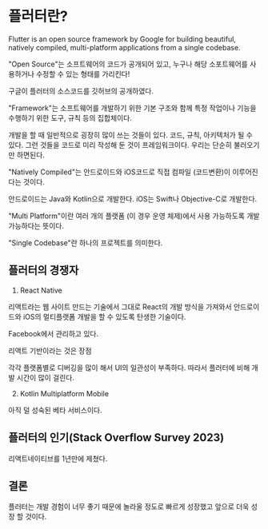 # 플러터란?

Flutter is an open source framework by Google for building beautiful, natively compiled, multi-platform applications from a single codebase.

"Open Source"는 소프트웨어의 코드가 공개되어 있고, 누구나 해당 소포트웨어를 사용하거나 수정할 수 있는 형태를 가리킨다!

구글이 플러터의 소스코드를 깃허브의 공개하였다.

"Framework"는 소프트웨어를 개발하기 위한 기본 구조와 함께 특정 작업이나 기능을 수행하기 위한 도구, 규칙 등의 집합체이다.

개발을 할 때 일반적으로 굉장히 많이 쓰는 것들이 있다. 코드, 규칙, 아키텍처가 될 수 있다. 그런 것들을 코드로 미리 작성해 둔 것이 프레임워크이다. 우리는 단순히 불러오기만 하면된다.

"Natively Compiled"는 안드로이드와 iOS코드로 직접 컴파일 (코드변환)이 이루어진다는 것이다.

안드로이드는 Java와 Kotlin으로 개발한다. iOS는 Swift나 Objective-C로 개발한다.

"Multi Platform"이란 여러 개의 플랫폼 (이 경우 운영 체제)에서 사용 가능하도록 개발 가능하다는 뜻이다.

"Single Codebase"란 하나의 프로젝트를 의미한다.

## 플러터의 경쟁자

1. React Native

리액트라는 웹 사이트 만드는 기술에서 그대로 React의 개발 방식을 가져와서 안드로이드와 iOS의 멀티플랫폼 개발을 할 수 있도록 탄생한 기술이다.

Facebook에서 관리하고 있다.

리액트 기반이라는 것은 장점

각각 플랫폼별로 디버깅을 많이 해서 UI의 일관성이 부족하다. 따라서 플러터에 비해 개발 시간이 많이 걸린다.

2. Kotlin Multiplatform Mobile

아직 덜 성숙된 베타 서비스이다.

## 플러터의 인기(Stack Overflow Survey 2023)

리액트네이티브를 1년만에 제쳤다.

## 결론

플러터는 개발 경험이 너무 좋기 때문에 놀라울 정도로 빠르게 성장했고 앞으로 더욱 성장 할 것이다.
